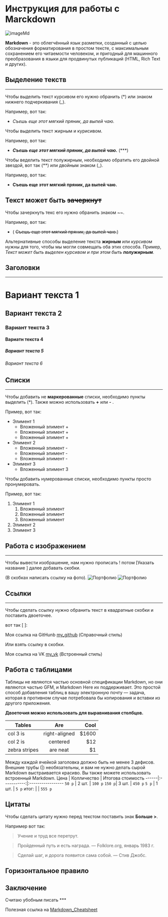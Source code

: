  Инструкция для работы с Marckdown
==================================
![imageMd](https://sun9-32.userapi.com/impg/YttsHm2xieSaxS3WegxB46cA4NEooPzj_f14jQ/Cc_N87x2Asw.jpg?size=1920x512&quality=95&sign=04a6a57decee01f415869fddf54daeeb&type=album)

**Markdown** - это облегчённый язык разметки, созданный с целью обозначения форматирования в простом тексте, с максимальным сохранением его читаемости человеком, и пригодный для машинного преобразования в языки для продвинутых публикаций (HTML, Rich Text и других).

Выделение текств 
-------------
*****
Чтобы выделить текст курсивом его нужно обранить (*) или знаком нижнего подчеркивания (_).

Например, вот так:
 - *Съешь еще этот мягкий пряник, да выпей чаю.*

Чтобы выделить текст жирным и курисивом. 

Например, вот так:
- ***Съешь еще этот мягкий пряник, да выпей чаю.*** (***)

Чтобы веделить текст полужирным, необходимо обратить его двойной звездой, вот так (**) или двойным знаком (_).

Например, вот так:
 - **Съешь еще этот мягкий пряник, да выпей чаю.**

Текст может быть ~~зачеркнут~~
--------------

Чтобы зачеркнуть текс его нужно обранить знаком ~~.

Например, вот так:
- ( ~~Съешь еще этот мягкий пряник, да выпей чаю.~~)

Альтернативные способы выделение текста **жирным** или _курсивом_ нужны для того, чтобы мы могли совмещать оба этих способа. Пример,
_Текст может быть выделен курсивом и при этом быть **полужирным**._

Заголовки
--------------
*****

# Вариант текста 1
## Вариант текста 2
### Вариант текста 3
#### Вариатн текста 4
##### Вариант текста 5
###### Вариант текста 6



Списки
--------

*****
Чтобы добавить не **маркерованные** списки, необходимо пункты выделить (*).
Также можно использовать **+** или **-** .

Пример, вот так:
* Элимент 1
    + Вложенный элимент +
    + Вложенный элимент +
    + Вложенный элимент +
* Элимент 2
    - Вложенный элимент -
    - Вложенный элимент -
    - Вложенный элимент -
* Элимент 3
    * Вложенный элимент 3

Чтобы добавить нумерованные списки, необходимо пункты просто пронумеровать.

Пример, вот так:

1. Элимент 1
    1. Вложенный элимент
    1. Вложенный элимент
    1. Вложенный элимент  
2. Элимент 2
3. Элимент 3

Работа с изображением
---------
*****
Чтобы вывести изобрашение, нам нужно прописать ! потом [Указать название ]
далее добавать скобки. 

(В скобках написать ссылку на фото).
![Портфолио](https://sun9-46.userapi.com/impg/GtHb3kXn90HsZs2XZBbBeG_L9aeogPAG05AcgA/fUqDeiykuf0.jpg?size=1482x2160&quality=95&sign=d91019684333c6e0504a28501e5a3435&type=album)
![Портфолио](https://sun9-31.userapi.com/impg/CuXSV58M2waH87c7sNEGtLKsnf-7xpe9FUnBvQ/egp1_Hj_hEY.jpg?size=1455x2160&quality=95&sign=7d3ce31176f6c32d797c4afbec4a302f&type=album)

Ссылки
---------
*****
Чтобы сделать ссылку нужно обранить текст в квадратные скобки и поставить двоеточее.

вот так [ ]:

Моя ссылка на GitHunb [my_github] (Справочный стиль) 

[my_github]: https://github.com/Levochka108 
[Markdown_Cheatsheet]: https://github.com/adam-p/markdown-here/wiki/Markdown-Cheatsheet
Или взять ссылку в скобки.

Моя ссылка на VK [my_vk](https://vk.com/dimonchik.limonchick)  (Встроенный стиль)


 
Работа с таблицами
---------

Таблицы не являются частью основной спецификации Markdown, но они являются частью GFM, и Markdown Here их поддерживает. Это простой способ добавления таблиц в вашу электронную почту — задача, которая в противном случае потребовала бы копирования и вставки из другого приложения.

**Двоеточия можно использовать для выравнивания столбцов.** 

| Tables        | Are           | Cool  |
| ------------- |:-------------:| -----:|
| col 3 is      | right-aligned | $1600 |
| col 2 is      | centered      |   $12 |
| zebra stripes | are neat      |    $1 |

Между каждой ячейкой заголовка должно быть не менее 3 дефисов.
Внешние трубы (|) необязательны, и вам не нужно делать
сырой Markdown выстраивается красиво. Вы также можете использовать встроенный Markdown.
 Цена | Колличество | Итогова стоимость
------|:-----------:|:-----------------
`50 р` | 2 шт. | `100 р`
`150 р`| 3 шт. | `450 р`
`5 р` | 1 шт. | `5 р`
итог: | | `555 р`

 Цитаты
----
Чтобы сделать цитату нужно перед текстом поставить знак **Больше >**.

Например вот так:

>Учение и труд все перетрут.

>Пройденный путь и есть награда. — Folklore.org, январь 1983 г.

>Сделай шаг, и дорога появится сама собой. —  Стив Джобс.


Горизонтальное правило
----


 Заключение
----
Считаю убобным писать ***

Полезная ссылка на [Markdown_Cheatsheet]